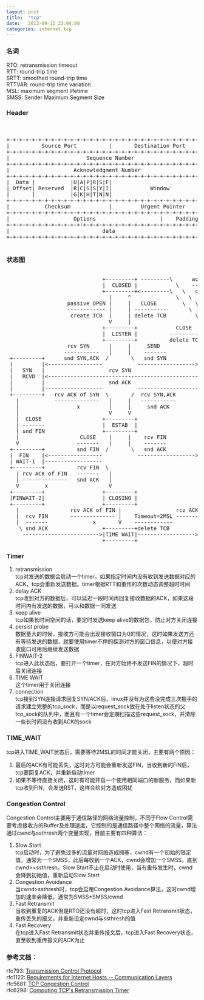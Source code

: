 ```yaml
---
layout: post
title:  "tcp"
date:   2013-09-12 23:04:00
categories: internet tcp
---
```


### 名词
RTO: retransmission timeout       
RTT: round-trip time    
SRTT: smoothed round-trip time    
RTTVAR: round-trip time variation     
MSL: maximum segment lifetime    
SMSS: Sender Maximum Segment Size     


### Header        <br /><br />
    
<pre>
    
+-+-+-+-+-+-+-+-+-+-+-+-+-+-+-+-+-+-+-+-+-+-+-+-+-+-+-+-+-+-+-+-+
|          Source Port          |       Destination Port        |
+-+-+-+-+-+-+-+-+-+-+-+-+-+-+-+-+-+-+-+-+-+-+-+-+-+-+-+-+-+-+-+-+
|                        Sequence Number                        |
+-+-+-+-+-+-+-+-+-+-+-+-+-+-+-+-+-+-+-+-+-+-+-+-+-+-+-+-+-+-+-+-+
|                    Acknowledgment Number                      |
+-+-+-+-+-+-+-+-+-+-+-+-+-+-+-+-+-+-+-+-+-+-+-+-+-+-+-+-+-+-+-+-+
|  Data |           |U|A|P|R|S|F|                               |
| Offset| Reserved  |R|C|S|S|Y|I|            Window             |
|       |           |G|K|H|T|N|N|                               |
+-+-+-+-+-+-+-+-+-+-+-+-+-+-+-+-+-+-+-+-+-+-+-+-+-+-+-+-+-+-+-+-+
|           Checksum            |         Urgent Pointer        |
+-+-+-+-+-+-+-+-+-+-+-+-+-+-+-+-+-+-+-+-+-+-+-+-+-+-+-+-+-+-+-+-+
|                    Options                    |    Padding    |
+-+-+-+-+-+-+-+-+-+-+-+-+-+-+-+-+-+-+-+-+-+-+-+-+-+-+-+-+-+-+-+-+
|                             data                              |
+-+-+-+-+-+-+-+-+-+-+-+-+-+-+-+-+-+-+-+-+-+-+-+-+-+-+-+-+-+-+-+-+
    
</pre>
    
### 状态图    
    
<pre>    
                              +---------+ ---------\      active OPEN
                              |  CLOSED |            \    -----------
                              +---------+&lt;---------\   \   create TCB
                                |     ^              \   \  snd SYN
                   passive OPEN |     |   CLOSE        \   \
                   ------------ |     | ----------       \   \
                    create TCB  |     | delete TCB         \   \
                                V     |                      \   \
                              +---------+            CLOSE    |    \
                              |  LISTEN |          ---------- |     |
                              +---------+          delete TCB |     |
                   rcv SYN      |     |     SEND              |     |
                  -----------   |     |    -------            |     V
 +---------+      snd SYN,ACK  /       \   snd SYN          +---------+
 |         |&lt;-----------------           ------------------&gt;|         |
 |   SYN   |                    rcv SYN                     |   SYN   |
 |   RCVD  |&lt;-----------------------------------------------|   SENT  |
 |         |                    snd ACK                     |         |
 |         |------------------           -------------------|         |
 +---------+   rcv ACK of SYN  \       /  rcv SYN,ACK       +---------+
   |           --------------   |     |   -----------
   |                  x         |     |     snd ACK
   |                            V     V
   |  CLOSE                   +---------+
   | -------                  |  ESTAB  |
   | snd FIN                  +---------+
   |                   CLOSE    |     |    rcv FIN
   V                  -------   |     |    -------
 +---------+          snd FIN  /       \   snd ACK          +---------+
 |  FIN    |&lt;-----------------           ------------------&gt;|  CLOSE  |
 | WAIT-1  |------------------                              |   WAIT  |
 +---------+          rcv FIN  \                            +---------+
   | rcv ACK of FIN   -------   |                            CLOSE  |
   | --------------   snd ACK   |                           ------- |
   V        x                   V                           snd FIN V
 +---------+                  +---------+                   +---------+
 |FINWAIT-2|                  | CLOSING |                   | LAST-ACK|
 +---------+                  +---------+                   +---------+
   |                rcv ACK of FIN |                 rcv ACK of FIN |
   |  rcv FIN       -------------- |    Timeout=2MSL -------------- |
   |  -------              x       V    ------------        x       V
    \ snd ACK                 +---------+delete TCB         +---------+
     ------------------------&gt;|TIME WAIT|------------------&gt;| CLOSED  |
                              +---------+                   +---------+
</pre>    
    

### Timer
1. retransmission     
   tcp对发送的数据会启动一个timer，如果指定时间内没有收到发送数据对应的ACK，tcp会重新发送数据。timer根据RTT和重传的次数动态调整超时时间          
2. delay ACK     
   tcp收到对方的数据后，可以延迟一段时间再回复接收数据的ACK，如果这段时间内有发送的数据，可以和数据一同发送         
3. keep alive      
   tcp如果长时间空闲的话，要定时发送keep alive的数据包，防止对方关闭连接     
4. persist probe     
   数据量大的时候，接收方可能会出现接收窗口为0的情况，这时如果发送方还有等待发送的数据，就要使用timer不停的探测对方的窗口信息，以便对方接收窗口可用后继续发送数据     
5. FINWAIT-2      
   tcp进入此状态后，要打开一个timer，在对方始终不发送FIN的情况下，超时后关闭连接      
6. TIME WAIT      
   这个timer用于关闭连接     
7. connection         
   tcp接到SYN连接请求回复SYN/ACK后，linux并没有为这些没完成三次握手的请求建立完整的tcp\_sock，而是以request\_sock放在处于listen状态的父tcp\_sock的队列中，而且有一个timer会定期扫描这些request\_sock，并清除一些长时间没有收到ACK的sock     

### TIME_WAIT
tcp进入TIME_WAIT状态后，需要等待2MSL的时间才能关闭，主要有两个原因：       
1. 最后的ACK有可能丢失，这时对方可能会重新发送FIN，当收到新的FIN后，tcp要回复ACK，并重新启动timer     
2. 如果不等待直接关闭，这时有可能开启一个使用相同端口的新服务，而如果新tcp收到FIN，会发送RST，这样会给对方造成困扰        


### Congestion Control      
Congestion Control主要用于通信路径的网络流量控制，不同于Flow Control需要考虑接收方的Buffer及处理速度，它控制的是通信路径中整个网络的流量，算法通过cwnd与ssthresh两个变量实现，目前主要有四种算法：    
1.  Slow Start      
tcp启动时，为了避免过多的流量对网络造成拥塞，cwnd有一个初始的限定值，通常为一个SMSS，此后每收到一个ACK，cwnd会增加一个SMSS，直到cwnd>=ssthresh。Slow Start不止在启动时使用，当有重传发生时，cwnd会降到初始值，重新启动Slow Start     
2.  Congestion Avoidance    
当cwnd>ssthresh时，tcp会启用Congestion Avoidance算法，这时cwnd增加的速率会降低，通常为SMSS*SMSS/cwnd      
3. Fast Retransmit     
当收到重复的ACK但是RTO还没有超时，这时tcp进入Fast Retransmit状态，重传丢失的报文，并重新设定cwnd与ssthresh的值       
4.  Fast Recovery     
在tcp进入Fast Retransmit状态并重传报文后，tcp进入Fast Recovery状态，直至收到重传报文的ACK为止     


### 参考文档：   
rfc793: [Transmission Control Protocol](http://tools.ietf.org/html/rfc793)      
rfc1122: [Requirements for Internet Hosts -- Communication Layers](http://tools.ietf.org/html/rfc1122)       
rfc5681: [TCP Congestion Control](http://tools.ietf.org/html/rfc5681)      
rfc6298: [Computing TCP's Retransmission Timer](http://tools.ietf.org/html/rfc6298)      
